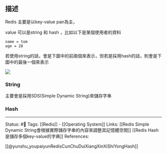 ## 描述


Redis  主要是以key-value pair為主，


value  可以是string 和 hash ，比如以下是某個使用者的資料
```
name = tom
age = 28
```

若使用string的話，會是下圖中的前兩個來表示，但若是採用hash的話，則會是下圖中的最後一個來表示

![](https://p1-jj.byteimg.com/tos-cn-i-t2oaga2asx/gold-user-assets/2018/10/3/1663a75da4aca1ed~tplv-t2oaga2asx-zoom-in-crop-mark:1304:0:0:0.image)


### String
主要會是採用SDS(Simple Dynamic String)來儲存字串

### Hash

---
Status: #🌱 
Tags:
[[Redis]] - [[Operating System]]
Links:
[[Redis Simple Dynamic String會根據實際儲存字串的內容來調整其記憶體空間]]
[[Redis Hash是儲存多個key-value的字典]]
References:

[[@yunshu_youpaiyunRedisCunChuDuiXiangXinXiShiYongHash]]
